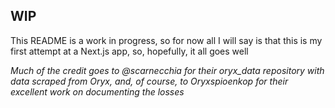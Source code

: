 ## WIP

This README is a work in progress, so for now all I will say is that this is my first attempt at a Next.js app, so, hopefully, it all goes well

*Much of the credit goes to @scarnecchia for their oryx_data repository with data scraped from Oryx, and, of course, to Oryxspioenkop for their excellent work on documenting the losses*
